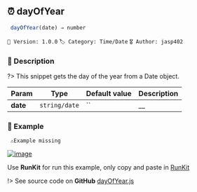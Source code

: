 ## ⏰ dayOfYear 

```javascript
 dayOfYear(date) ⇒ number  
``` 


`📢 Version: 1.0.0`  `🏷️ Category: Time/Date` `🎖️ Author: jasp402` 

### 📝 Description 


?> This snippet gets the day of the year from a Date object. 


| Param | Type | Default value | Description |
| --- | --- | --- | --- |
| **date** | `string/date` | `` | __ | 



### 🧪 Example 


``` 
 ⚠️Example missing 
```




[![image](https://user-images.githubusercontent.com/8978470/89190058-8603d500-d566-11ea-914f-284448e5a1b6.png)](https://npm.runkit.com/js-packtools) 
 
Use **RunKit** for run this example, only copy and paste in [RunKit](https://npm.runkit.com/js-packtools)


!> See source code on **GitHub** [dayOfYear.js](https://github.com/jasp402/js-packtools/blob/master/lib/dayOfYear.js) 

